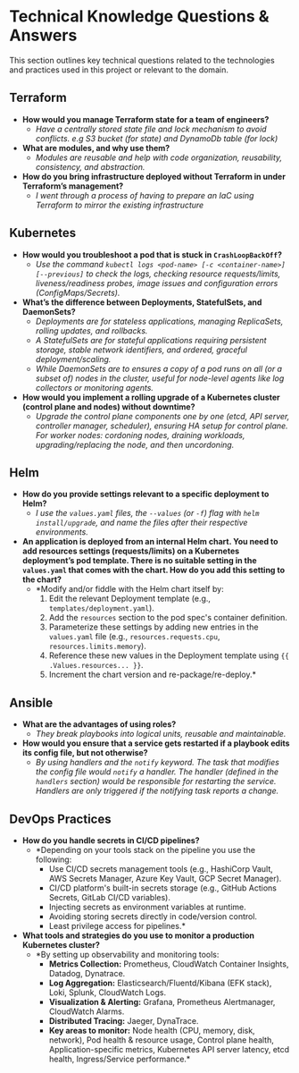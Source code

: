 # Technical Knowledge Questions & Answers

This section outlines key technical questions related to the technologies and practices used in this project or relevant to the domain.

## Terraform

*   **How would you manage Terraform state for a team of engineers?**
    *   *Have a centrally stored state file and lock mechanism to avoid conflicts. e.g S3 bucket (for state) and DynamoDb table (for lock)*
*   **What are modules, and why use them?**
    *   *Modules are reusable and help with code organization, reusability, consistency, and abstraction.*
*   **How do you bring infrastructure deployed without Terraform in under Terraform’s management?**
    *   *I went through a process of having to prepare an IaC using Terraform to mirror the existing infrastructure*

## Kubernetes

*   **How would you troubleshoot a pod that is stuck in `CrashLoopBackOff`?**
    *   *Use the command `kubectl logs <pod-name> [-c <container-name>] [--previous]` to check the logs, checking resource requests/limits, liveness/readiness probes, image issues and configuration errors (ConfigMaps/Secrets).*
*   **What’s the difference between Deployments, StatefulSets, and DaemonSets?**
    *   *Deployments are for stateless applications, managing ReplicaSets, rolling updates, and rollbacks.*
    *   *A StatefulSets are for stateful applications requiring persistent storage, stable network identifiers, and ordered, graceful deployment/scaling.*
    *   *While DaemonSets are to ensures a copy of a pod runs on all (or a subset of) nodes in the cluster, useful for node-level agents like log collectors or monitoring agents.*
*   **How would you implement a rolling upgrade of a Kubernetes cluster (control plane and nodes) without downtime?**
    *   *Upgrade the control plane components one by one (etcd, API server, controller manager, scheduler), ensuring HA setup for control plane. For worker nodes: cordoning nodes, draining workloads, upgrading/replacing the node, and then uncordoning.*

## Helm

*   **How do you provide settings relevant to a specific deployment to Helm?**
    *   *I use the  `values.yaml` files, the `--values` (or `-f`) flag with `helm install/upgrade`, and name the files after their respective environments.*
*   **An application is deployed from an internal Helm chart. You need to add resources settings (requests/limits) on a Kubernetes deployment’s pod template. There is no suitable setting in the `values.yaml` that comes with the chart. How do you add this setting to the chart?**
    *   *Modify and/or fiddle with the Helm chart itself by:
        1.  Edit the relevant Deployment template (e.g., `templates/deployment.yaml`).
        2.  Add the `resources` section to the pod spec's container definition.
        3.  Parameterize these settings by adding new entries in the `values.yaml` file (e.g., `resources.requests.cpu`, `resources.limits.memory`).
        4.  Reference these new values in the Deployment template using `{{ .Values.resources... }}`.
        5.  Increment the chart version and re-package/re-deploy.*

## Ansible

*   **What are the advantages of using roles?**
    *   *They break playbooks into logical units, reusable and maintainable.*
*   **How would you ensure that a service gets restarted if a playbook edits its config file, but not otherwise?**
    *   *By using handlers and the `notify` keyword. The task that modifies the config file would `notify` a handler. The handler (defined in the `handlers` section) would be responsible for restarting the service. Handlers are only triggered if the notifying task reports a change.*

## DevOps Practices

*   **How do you handle secrets in CI/CD pipelines?**
    *   *Depending on your tools stack on the pipeline you use the following:
        *   Use CI/CD secrets management tools (e.g., HashiCorp Vault, AWS Secrets Manager, Azure Key Vault, GCP Secret Manager).
        *   CI/CD platform's built-in secrets storage (e.g., GitHub Actions Secrets, GitLab CI/CD variables).
        *   Injecting secrets as environment variables at runtime.
        *   Avoiding storing secrets directly in code/version control.
        *   Least privilege access for pipelines.*
*   **What tools and strategies do you use to monitor a production Kubernetes cluster?**
    *   *By setting up observability and monitoring tools:
        *   **Metrics Collection:** Prometheus, CloudWatch Container Insights, Datadog, Dynatrace.
        *   **Log Aggregation:** Elasticsearch/Fluentd/Kibana (EFK stack), Loki, Splunk, CloudWatch Logs.
        *   **Visualization & Alerting:** Grafana, Prometheus Alertmanager, CloudWatch Alarms.
        *   **Distributed Tracing:** Jaeger, DynaTrace.
        *   **Key areas to monitor:** Node health (CPU, memory, disk, network), Pod health & resource usage, Control plane health, Application-specific metrics, Kubernetes API server latency, etcd health, Ingress/Service performance.*
